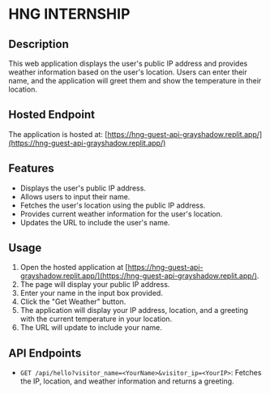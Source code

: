 # HNG INTERNSHIP

## Description

This web application displays the user's public IP address and provides weather information based on the user's location. Users can enter their name, and the application will greet them and show the temperature in their location.

## Hosted Endpoint

The application is hosted at: [https://hng-guest-api-grayshadow.replit.app/](https://hng-guest-api-grayshadow.replit.app/)

## Features

- Displays the user's public IP address.
- Allows users to input their name.
- Fetches the user's location using the public IP address.
- Provides current weather information for the user's location.
- Updates the URL to include the user's name.

## Usage

1. Open the hosted application at [https://hng-guest-api-grayshadow.replit.app/](https://hng-guest-api-grayshadow.replit.app/).
2. The page will display your public IP address.
3. Enter your name in the input box provided.
4. Click the "Get Weather" button.
5. The application will display your IP address, location, and a greeting with the current temperature in your location.
6. The URL will update to include your name.

## API Endpoints

- `GET /api/hello?visitor_name=<YourName>&visitor_ip=<YourIP>`: Fetches the IP, location, and weather information and returns a greeting.
